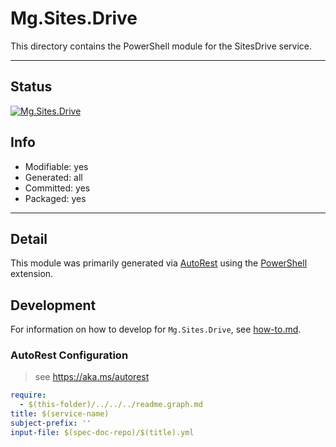 <!-- region Generated -->
# Mg.Sites.Drive
This directory contains the PowerShell module for the SitesDrive service.

---
## Status
[![Mg.Sites.Drive](https://img.shields.io/powershellgallery/v/Mg.Sites.Drive.svg?style=flat-square&label=Mg.Sites.Drive "Mg.Sites.Drive")](https://www.powershellgallery.com/packages/Mg.Sites.Drive/)

## Info
- Modifiable: yes
- Generated: all
- Committed: yes
- Packaged: yes

---
## Detail
This module was primarily generated via [AutoRest](https://github.com/Azure/autorest) using the [PowerShell](https://github.com/Azure/autorest.powershell) extension.

## Development
For information on how to develop for `Mg.Sites.Drive`, see [how-to.md](how-to.md).
<!-- endregion -->

### AutoRest Configuration

> see https://aka.ms/autorest

``` yaml
require:
  - $(this-folder)/../../../readme.graph.md
title: $(service-name)
subject-prefix: ''
input-file: $(spec-doc-repo)/$(title).yml
```

